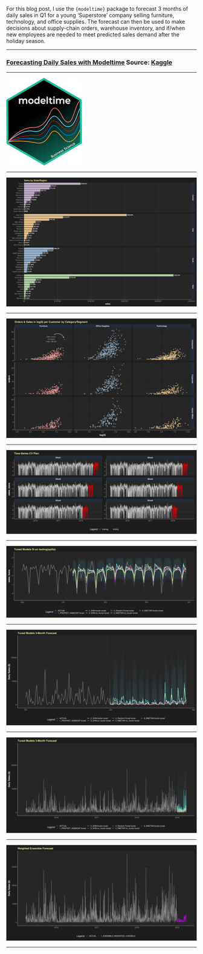 For this blog post, I use the `{modeltime}` package to
forecast 3 months of daily sales in Q1 for a young ‘Superstore’ company
selling furniture, technology, and office supplies. The forecast can 
then be used to make decisions about supply-chain orders, warehouse 
inventory, and if/when new employees are needed to meet predicted 
sales demand after the holiday season. 


*** 

### [Forecasting Daily Sales with Modeltime](https://github.com/TWarczak/data_warz/tree/master/content/post/2021-05-26-forecasting-daily-sales-w-modeltime) Source: [Kaggle](https://www.kaggle.com/rohitsahoo/sales-forecasting/)

***

![.content/post/2021-05-26-forecasting-daily-sales-w-modeltime/logo-modeltime.png](https://raw.githubusercontent.com/TWarczak/data_warz/master/content/post/2021-05-26-forecasting-daily-sales-w-modeltime/logo-modeltime.png)

***

![.content/post/2021-05-26-forecasting-daily-sales-w-modeltime/index_files/figure-markdown_strict/Sales%20by%20State/Region-1.png](https://raw.githubusercontent.com/TWarczak/data_warz/master/content/post/2021-05-26-forecasting-daily-sales-w-modeltime/index_files/figure-markdown_strict/Sales%20by%20State/Region-1.png)

***

![.content/post/2021-05-26-forecasting-daily-sales-w-modeltime/index_files/figure-markdown_strict/Orders%20%26%20Sales%20in%20log(%24)%20per%20Customer%20by%20Category/Segment-1.png](https://raw.githubusercontent.com/TWarczak/data_warz/master/content/post/2021-05-26-forecasting-daily-sales-w-modeltime/index_files/figure-markdown_strict/Orders%20%26%20Sales%20in%20log(%24)%20per%20Customer%20by%20Category/Segment-1.png)

***

![.content/post/2021-05-26-forecasting-daily-sales-w-modeltime/index_files/figure-markdown_strict/Time_series%20CV%20Plan-1.png](https://raw.githubusercontent.com/TWarczak/data_warz/master/content/post/2021-05-26-forecasting-daily-sales-w-modeltime/index_files/figure-markdown_strict/Time_Series%20CV%20Plan-1.png)

***

![.content/post/2021-05-26-forecasting-daily-sales-w-modeltime/index_files/figure-markdown_strict/Tuned%20Models%20fit%20on%20testing(splits)-1.png](https://raw.githubusercontent.com/TWarczak/data_warz/master/content/post/2021-05-26-forecasting-daily-sales-w-modeltime/index_files/figure-markdown_strict/Tuned%20Models%20fit%20on%20testing(splits)-1.png)

***

![.content/post/2021-05-26-forecasting-daily-sales-w-modeltime/index_files/figure-markdown_strict/unnamed-chunk-105-1.png](https://raw.githubusercontent.com/TWarczak/data_warz/master/content/post/2021-05-26-forecasting-daily-sales-w-modeltime/index_files/figure-markdown_strict/unnamed-chunk-105-1.png)

***

![.content/post/2021-05-26-forecasting-daily-sales-w-modeltime/index_files/figure-markdown_strict/unnamed-chunk-106-1.png](https://raw.githubusercontent.com/TWarczak/data_warz/master/content/post/2021-05-26-forecasting-daily-sales-w-modeltime/index_files/figure-markdown_strict/unnamed-chunk-106-1.png)

***

![.content/post/2021-05-26-forecasting-daily-sales-w-modeltime/index_files/figure-markdown_strict/Ensemble%20Forecast-1.png](https://raw.githubusercontent.com/TWarczak/data_warz/master/content/post/2021-05-26-forecasting-daily-sales-w-modeltime/index_files/figure-markdown_strict/Ensemble%20Forecast-1.png)

***
